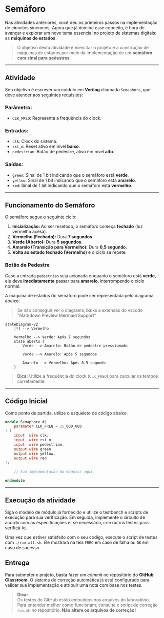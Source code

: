 # Semáforo  

Nas atividades anteriores, você deu os primeiros passos na implementação de circuitos síncronos. Agora que já domina esse conceito, é hora de avançar e explorar um novo tema essencial no projeto de sistemas digitais: as **máquinas de estados**.

> O objetivo desta atividade é exercitar o projeto e a construção de máquinas de estados por meio da implementação de um **semáforo com sinal para pedestres**.  

---

## Atividade  

Seu objetivo é escrever um módulo em **Verilog** chamado `Semaphore`, que deve atender aos seguintes requisitos:  

### **Parâmetro:**  
- `CLK_FREQ`: Representa a frequência do clock.  

### **Entradas:**  
- `clk`: Clock do sistema.  
- `rst_n`: Reset ativo em nível **baixo**.  
- `pedestrian`: Botão de pedestre, ativo em nível **alto**.  

### **Saídas:**  
- `green`: Sinal de 1 bit indicando que o semáforo está **verde**.  
- `yellow`: Sinal de 1 bit indicando que o semáforo está **amarelo**.  
- `red`: Sinal de 1 bit indicando que o semáforo está **vermelho**.  

---

## Funcionamento do Semáforo  

O semáforo segue o seguinte ciclo:  

1. **Inicialização:** Ao ser resetado, o semáforo começa **fechado** (luz vermelha acesa).  
2. **Vermelho (Fechado):** Dura **7 segundos**.  
3. **Verde (Aberto):** Dura **5 segundos**.  
4. **Amarelo (Transição para Vermelho):** Dura **0,5 segundo**.  
5. **Volta ao estado fechado (Vermelho)** e o ciclo se repete.  

### **Botão de Pedestre**  
Caso a entrada `pedestrian` seja acionada enquanto o semáforo está **verde**, ele deve **imediatamente** passar para **amarelo**, interrompendo o ciclo normal.  

A máquina de estados do semáforo pode ser representada pelo diagrama abaixo:  

> Se não conseguir ver o diagrama, baixe a extensão do vscode "Markdown Preview Mermaid Support"

```mermaid
stateDiagram-v2
    [*] --> Vermelho

    Vermelho --> Verde: Após 7 segundos
    state aberto {
        Verde --> Amarelo: Botão de pedestre pressionado

        Verde --> Amarelo: Após 5 segundos

        Amarelo --> Vermelho: Após 0.5 segundo
    }
```

> **Dica:** Utilize a frequência do clock (`CLK_FREQ`) para calcular os tempos corretamente.  

---

## Código Inicial  

Como ponto de partida, utilize o esqueleto de código abaixo:  

```verilog
module Semaphore #(
    parameter CLK_FREQ = 25_000_000
) (
    input  wire clk,
    input  wire rst_n,
    input  wire pedestrian,
    output wire green,
    output wire yellow,
    output wire red
);
    
    // Sua implementação da máquina aqui

endmodule
```

---

## Execução da atividade

Siga o modelo de módulo já fornecido e utilize o testbench e scripts de execução para sua verificação. Em seguida, implemente o circuito de acordo com as especificações e, se necessário, crie outros testes para verificá-lo.

Uma vez que estiver satisfeito com o seu código, execute o script de testes com `./run-all.sh`. Ele mostrará na tela `ERRO` em caso de falha ou `OK` em caso de sucesso.

## Entrega  

Para submeter o projeto, basta fazer um *commit* no repositório do **GitHub Classroom**. O sistema de correção automática já está configurado para validar sua implementação e atribuir uma nota com base nos testes.  

> **Dica:**  
Os testes do GitHub estão embutidos nos arquivos do laboratório. Para entender melhor como funcionam, consulte o script de correção `run.sh` no repositório. **Não altere os arquivos de correção!**  
